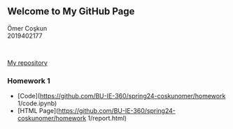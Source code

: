 ## Welcome to My GitHub Page

Ömer Coşkun
<br>
2019402177

<br>

[My repository](https://github.com/BU-IE-360/spring24-coskunomer)
<br>

### Homework 1

- [Code](https://github.com/BU-IE-360/spring24-coskunomer/homework 1/code.ipynb)
- [HTML Page](https://github.com/BU-IE-360/spring24-coskunomer/homework 1/report.html)
